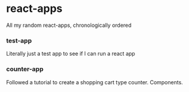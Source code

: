 # react-apps
All my random react-apps, chronologically ordered

### test-app
Literally just a test app to see if I can run a react app

### counter-app
Followed a tutorial to create a shopping cart type counter. Components.
